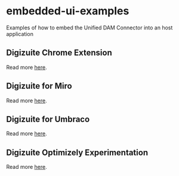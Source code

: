 # embedded-ui-examples
Examples of how to embed the Unified DAM Connector into an host application

## Digizuite Chrome Extension
Read more [here](/digizuite-chrome-extension/README.md).

## Digizuite for Miro
Read more [here](/digizuite-for-miro/README.md).

## Digizuite for Umbraco
Read more [here](/digizuite-for-umbraco/README.md).

## Digizuite Optimizely Experimentation
Read more [here](/digizuite-optimizely-experimentation/README.md).
